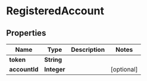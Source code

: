 

# RegisteredAccount


## Properties

| Name | Type | Description | Notes |
|------------ | ------------- | ------------- | -------------|
|**token** | **String** |  |  |
|**accountId** | **Integer** |  |  [optional] |



